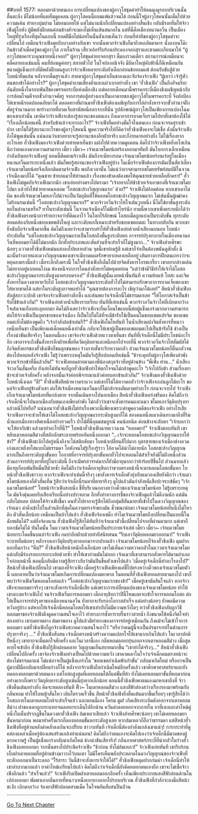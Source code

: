 ##บทที่ 1577: หลอมยาด้วยตนเอง
การเปลี่ยนแปลงของผู้อาวุโสชุดดำทำให้คนมุงดูรอบบริเวณนั้นตื่นตะลึง มีไม่น้อยที่เผยยิ้มดูแคลน ผู้อาวุโสคนนี้ยอมแพ้แล้วจนได้
ก่อนนี้ใจผู้อาวุโสคนนั้นเต็มไปด้วยความแค้น ท่าทางบุ่มบ่าม ไม่ยอมถอยให้ แต่ไม่นานนักก็เปลี่ยนแปลงอย่างสิ้นเชิง กลับมีรอยยิ้มให้จ้าวเฟิงผู้โอหัง
ผู้มีพลังฝึกตนค่อนข้างต่ำจะมองไม่เห็นเส้นสนกลใน แต่ที่นี่คือเมืองหนานอวิ้น เป็นเมืองใหญ่ที่รุ่งเรืองที่สุดในแถบนี้ ยอดฝีมือไม่น้อยในนั้นสังเกตเห็นว่า ก่อนที่ท่าทีของผู้อาวุโสชุดดำจะเปลี่ยนไป เหมือนจ้าวเฟิงคุยกับบางอย่างกับเขา
จากนั้นพวกจ้าวเฟิงก็มาถึงหอภัตตาคาร นั่งลงบนโต๊ะกินข้าวตัวเมื่อครู่ของผู้อาวุโส
ภายในร้าน เสี่ยวเอ้อร์รีบร้อนประคองจอกสุราและชามตะเกียบมาให้
“ผู้อาวุโสขอคารวะคุณชายหนึ่งจอก!”
ผู้อาวุโสชุดดำยกจอกสุรา ดื่มลงรวดเดียว
สถานการณ์เหมือนจะคลี่คลายลงเช่นนนี้ คนที่ล้อมดูค่อยๆ สลายตัวไป ในใจปลงอนิจจัง มีบิดาใหญ่คับฟ้านี่ก็ดีเหมือนกัน ขนาดผู้แข็งแกร่งที่มีพลังฝึกตนสูงกว่าจ้าวเฟิงหลายระดับยังเลือกอ่อนข้อยอมแพ้ ต้อนรับขับสู้ด้วยใบหน้ายิ้มแย้ม
หลังจากดื่มสุราแล้ว สายตาผู้อาวุโสชุดดำเย็นชาลงและจับจ้องจ้าวเฟิง
“ผู้เยาว์ เจ้ารู้ตัวตนของข้าได้อย่างไร?”
ผู้อาวุโสชุดดำถามเสียงต่ำและแผ่วเบาอย่างยิ่ง
เขา ‘ฮั่วชิงเฟิง’ เป็นถึงอัจฉริยะอันดับหนึ่งในรอบพันปีของพรรคกระบี่แห่งเมืองชิง แต่หลายเดือนมานี้พรรคกระบี่เมืองชิงเผชิญหน้ากับการล้อมโจมตีจากขั้วอำนาจศัตรู จากการต่อสู้อย่างเอาเป็นเอาตายของผู้อาวุโสในพรรคกระบี่ จึงปกป้องให้เขาหนีรอดปลอดภัยมาได้
ตลอดทางที่ผ่านมาฮั่วชิงเฟิงต้องเผชิญกับการไล่ล่าสังหารจากขั้วอำนาจฝั่งศัตรูจำนวนมาก พาร่างกายที่บาดเจ็บสาหัสหนีออกจากที่นั่น
รูปลักษณ์ผู้อาวุโสเป็นเพียงการแปลงโฉมของเขาเท่านั้น
เขาคิดว่าจ้าวเฟิงจะต้องรู้สถานะของตนเอง ถึงเดาอาการบาดเจ็บรวมไปยาที่เขาต้องใช้ได้
“เรื่องเล็กน้อยแค่นี้ สำหรับข้าแล้วจะยากอะไร?”
จ้าวเฟิงยิ้มอย่างมั่นใจในตนเอง ก่อนจะจรดสุราเข้าปาก
เขาไม่ได้รู้สถานะอะไรของผู้อาวุโสคนนี้ พูดความจริงไปก็คิดว่าฮั่วชิงเฟิงคงจะไม่เชื่อ ดังนั้นจ้าวเฟิงถึงได้พูดเช่นนั้น
แน่นอนว่าเขาอยากจะรู้สถานะของอีกฝ่ายจริง และก็ง่ายดายอย่างยิ่ง ไม่ใช่เรื่องยากอะไรเลย
ฮั่วชิงเฟิงมองจ้าวเฟิงด้วยสายตาเย็นชา แฝงไปด้วยความดูแคลน คิดไปว่าจ้าวเฟิงหยิ่งยโสเกิน นึกว่าตนเองมากความสามารถ
เมี้ยว เมี้ยว~
เจ้าแมวขโมยน้อยร้องออกมาทันที มันโบกกรงเล็กเหมือนกำลังเยินยอจ้าวเฟิงอยู่
ตอนนี้ติดตามจ้าวเฟิง มันถึงจะมีทางรอด
เจ้าแมวขโมยน้อยร่อนเร่อยู่ในเมืองหนานอวิ้นมาระยะหนึ่งแล้ว มันก็พอรู้สถานะของจ้าวเฟิงอยู่บ้าง ในเมื่อจ้าวเฟิงต้องการมันเป็นสัตว์เลี้ยง เจ้าแมวขโมยน้อยจึงเลือกติดตามจ้าวเฟิง พอถึงเวลานั้น ไม่แน่ว่าอาจสามารถขโมยทรัพย์สมบัติในจวนเจ้าเมืองมาก็ได้
“คุณชาย ข้ายกแมวให้ท่านแล้ว เรื่องของข้าคงต้องขอให้คุณชายช่วยเหลือสักครา!”
ฮั่วชิงเฟิงไม่พูดกับจ้าวเฟิงมากนัก เขาเอ่ยอย่างตรงไปตรงมา
“เจ้าอยากให้ข้าช่วยเจ้าเอาของที่เจ้าแมวขโมยไปมา แล้วยังให้ช่วยหาคนหลอม ‘โอสถชะล้างวิญญาณแรก’ ด้วย?”
จ้าวเฟิงไม่อ้อมค้อม หากเขาเดาไม่ผิด ของที่เจ้าแมวขโมยเอาไปน่าจะเป็นวัตถุดิบที่ใช้หลอมโอสถชะล้างวิญญาณแรก ไม่เช่นนั้นผู้เฒ่าคงไม่ร้อนรนเช่นนี้
“โอสถชะล้างวิญญาณแรก?”
พวกจ้าวอวิ๋นจ้าวไห่ใจเต้นวูบหนึ่ง นี่ไม่ใช่ยาชั้นสูงระดับหกในตำนานหรือ?
ยาในระดับเช่นนี้ ในจวนเจ้าเมืองก็ไม่มีเท่าไหร่นัก
ยามนี้พวกเขาเพิ่งตระหนักได้ว่า ฮั่วชิงเฟิงตรงหน้าอาจร้ายกาจกว่าที่คิดเอาไว้
ในโลกไร้ลักษณ์ โอสถเม็ดถูกแบ่งเป็นระดับขั้น ทุกระดับสอดคล้องกับหนึ่งขอบเขตพลังใหญ่ และระดับหกก็เหมาะสำหรับขอบเขตอมตะ
ในทางกลับกัน พวกเขายิ่งนับถือจ้าวเฟิงมากขึ้น คิดไม่ถึงเลยว่าจะสามารถทำให้ฮั่วชิงเฟิงเอ่ยด้วยน้ำเสียงนบนอบ ใบหน้าประดับยิ้ม
“แต่โอสถชะล้างวิญญาณแรกเป็นโอสถถึงชั้นสูงระดับหก อาจารย์ปรุงยาภายในเมืองหนานอวิ้นที่หลอมยาได้มีไม่มากนัก อีกทั้งประเภทและสัดส่วนที่จะสำเร็จก็ไม่สูงมาก…”
จ้าวเฟิงส่ายศีรษะน้อยๆ
แววตาฮั่วชิงเฟิงหม่นแสงลงไปหลายส่วน จุดนี้เขาย่อมรู้ดี แต่เขาก็จำเป็นต้องพนันดูสักตั้ง มิฉะนั้นร่างกายและดวงวิญญาณของเขาจะมีบาดแผลรักษายากหลงเหลืออยู่ เส้นทางการฝึกตนเกรงว่าจะหยุดลงตรงนี้แล้ว
เมื่อระลึกถึงตรงนี้ ในใจฮั่วชิงเฟิงก็เต็มไปด้วยจิตสังหารโกรธเกรี้ยว เขาอยากล้างแค้น ไม่อยากอยู่แบบคนโง่งม ต้องหนีจากการโดนล่าสังหารไม่หยุดหย่อน
“แต่ว่าข้ามีวิธีทำให้เจ้าได้โอสถชะล้างวิญญาณแรกระดับสูงมาครอบครอง!”
ฮั่วชิงเฟิงผู้นั้นเงยหน้าขึ้นทันที ความท้อแท้ โทสะ และจิตสังหารในดวงตาหายวับไป
โอสถชะล้างวิญญาณแรกระดับทั่วไปไม่สามารถรักษาอาการบาดเจ็บของเขาให้หายขาดได้ แต่ยาในระดับสูงอาจพอทำได้
“คุณชายต้องการอะไร เชิญว่ามาได้เลย!”
สีหน้าฮั่วชิงเฟิงกลับสู่สภาวะปกติ เขาจ้องจ้าวเฟิงอย่างลึกซึ้ง และค้นพบว่าเจ้าเด็กนี่ไม่ธรรมดาเลย
“ให้โอกาสเจ้าเป็นข้ารับใช้ข้าแล้วกัน!”
จ้าวเฟิงเอ่ยด้วยน้ำเสียงราบเรียบ
ทันทีที่เอ่ยเช่นนี้ พวกจ้าวอวิ๋นจ้าวไห่ก็เบิกตากว้าง ใจเต้นจนเกือบทะลุออกมา
คิดไม่ถึงเลยว่าจ้าวเฟิงจะยื่นเงื่อนไขแบบนี้ต่อผู้แข็งแกร่งมากความสามารถ
ต่อให้จ้าวเฟิงเป็นบุตรชายของเจ้าเมือง ก็เป็นไปไม่ได้ที่จะมีข้ารับใช้เป็นคนในขอบเขตแปรจิต ขอบเขตอมตะยิ่งไม่ต้องพูดถึง
“เจ้ากำลังล้อข้าเล่นรึ?”
ฮั่วชิงเฟิงโมโหทันที ในน้ำเสียงแฝงจิตสังหารที่หนาวเหน็บเย็นชา
เป็นเพียงแค่เด็กคนหนึ่งเท่านั้น กลับจะให้เขาผู้เป็นขอบเขตอมตะไปเป็นข้ารับใช้ ช่างเป็นเรื่องน่าขันเสียจริงๆ
ในตอนนี้เอง เขาจ้องจ้าวเฟิงด้วยแววตาเย็นชา ทันทีที่เจ้าเด็กนี่ไม่มีประโยชน์อะไรอีก เขาอาจจะถึงขั้นสังหารอีกฝ่ายเพื่อยึดวัตถุดิบยาและหนีออกไปจากที่นี่
พวกจ้าวอวิ๋นจ้าวไห่สัมผัสได้ถึงจิตสังหารของฮั่วชิงเฟิงก็ขนลุกขนพอง ร่างกายสั่นระริกหวาดกลัว
ส่วนเจ้าแมวขโมยน้อยก็ตื่นกลัวจนต้องไปหลบหลังจ้าวเฟิง ไม่รู้ว่าเพราะเหตุใดมันจึงรู้สึกปลอดภัยเช่นนี้
“ข้าจะคุยกับผู้อาวุโสเพียงลำพัง พวกเจ้ารอข้าที่นี่แล้วกัน!”
จ้าวเฟิงทอดสายตามองพี่น้องสกุลจ้าวที่อยู่ด้านข้าง
“พี่เฟิง ท่าน…”
น้ำเสียงจ้าวอวิ๋นสั่นเครือ ยังเอ่ยไม่ทันจบก็ถูกฮั่วชิงเฟิงทำให้ตกใจจนไม่กล้าพูดอะไร
“เจ้าไปกับข้า ส่วนเรื่องยา ข้าจะช่วยเจ้าสักครั้ง หลังจากนั้นเจ้าค่อยพิจารณาแล้วค่อยบอกข้าแล้วกัน!”
จ้าวเฟิงมองฮั่วชิงเฟิงด้วยใบหน้านิ่งเฉย
“ดี!”
ฮั่วชิงเฟิงสีหน้าหวาดระแวง แต่เขาก็ไม่ได้หวาดกลัวว่าจ้าวเฟิงจะเล่นลูกไม้อะไร
ขอแค่จ้าวเฟิงอยู่ข้างตัวเขา ต่อให้เจ้าเมืองหนานอวิ้นมาก็ไม่กล้าจะผลีผลามทำอะไร
ก่อนจะจากไป จ้าวเฟิงเก็บเจ้าแมวขโมยน้อยที่แกล้งตาย จากนั้นเดินทางไปนอกเมือง
สีหน้าฮั่วชิงเฟิงเคร่งขรึมลง คิดไม่ถึงว่าเจ้าเด็กนี่จะไปนอกเมืองกับตนเองเพียงลำพัง ไม่กลัวว่าเขาจะสังหารคนและแมว ขโมยเอาวัตุดิบปรุงยาแล้วหนีไปหรือ?
แน่นอนว่าฮั่วชิงเฟิงไม่ทำเรื่องพวกนี้เพียงเพราะคำพูดอวดดีของจ้าวเฟิง อย่างไรเสียจ้าวเฟิงอาจจะช่วยให้เขาได้โอสถชะล้างวิญญาณแรกระดับสูงมาก็ได้
สองคนหนึ่งแมวเดินทางมาถึงที่ริมน้ำนอกเมืองทางทิศเหนืออย่างรวดเร็ว ป่าไม้ที่นี่อุดมสมบูรณ์ คนน้อยนิด ค่อนข้างจะลับตา
“เจ้าบอกว่าจะให้ยากับข้า แล้วมาทำอะไรที่นี่?”
ใบหน้าฮั่วชิงเฟิงฉายแววฉงน
“หลอมยา!”
จ้าวเฟิงตอบทันที เขาหยิบเตาหลอมสีม่วงที่สลักอักขระลายพร้อยอันหนึ่งออกมา
“…เจ้าจะหลอมโอสถชะล้างวิญญาณแรกให้ข้า?”
ฮั่วชิงเฟิงชะงักไปครู่หนึ่งถึงจะได้สติกลับมา ใบหน้าเปลี่ยนสีไปมาก
บุตรชายของเจ้าเมืองช่างอวดเก่งและหยิ่งยโสแบบไม่ธรรมดา โอหังจนไม่รู้เรื่องรู้ราว โอ้อวดได้น่าไม่อายนัก
โอสถชะล้างวิญญาณแรกเป็นถึงยาระดับสูงขั้นหก โอกาสที่อาจารย์ปรุงยาขั้นหกทั่วไปจะหลอมได้สำเร็จยังมีไม่ถึงหนึ่งส่วน ส่วนอาจารย์ปรุงยาที่อยู่ในระดับนี้ ถึงจะมีพรสวรรค์มากก็ยังมีอายุมากกว่าห้าร้อยปีขึ้นไป ส่วนมากแล้วมีอายุเกือบพันปีหมื่นปีด้วยซ้ำ
คิดไม่ถึงว่าเจ้าเด็กอายุสิบกว่าขวบตรงหน้านี้จะมาหลอมโอสถขั้นหก
ใบหน้าฮั่วชิงเฟิงชาวาบ หากจ้าวเฟิงจะทำเช่นนี้จริงๆ เขาสังหารเจ้าเด็กตัวยุ่งกับแมวลงเสียยังดีกว่า
เจ้าแมวขโมยน้อยเองก็ตัวสั่นเทิ้ม รู้สึกว่าเจ้าเด็กนี่รนหาที่ตายจริงๆ ดูไปแล้วมันกำลังหนีเสือปะจระเข้ชัดๆ
“เจ้าแมวขโมยน้อย!”
ใบหน้าจ้าวเฟิงสงบนิ่ง ชี้ที่บริเวณกลางหว่างคิ้วของเจ้าแมวขโมยน้อย
ไม่รู้เพราะเหตุใด มันจึงคุ้นเคยกับเสียงเรียกนี้อย่างประหลาด อีกทั้งท่าทางการชี้ของจ้าวเฟิงดูแล้วไม่ดีงามนัก แต่มันกลับไม่หลบ ปล่อยให้จ้าวเฟิงชี้มา
คนทั่วไปยากจะรู้สึกได้ถึงกลุ่มสีสันมายาที่เข้าไปในดวงวิญญาณของเจ้าแมว ดำดิ่งเข้าไปในส่วนลึกที่สุดในความทรงจำของมัน
ชั่วขณะต่อมา เจ้าแมวขโมยน้อยยืนนิ่งไม่ไหวติง ตัวสั่นเล็กน้อย เหมือนเป็นบ้าไปแล้ว
ฮั่วชิงเฟิงจ้องเขม็ง ทำไมเจ้าแมวขโมยถึงเปลี่ยนเป็นแบบนี้ในฉับพลันได้?
แต่ยิ่งจ้องนาน ฮั่วชิงเฟิงก็รู้สึกได้ทันทีว่าเจ้าแมวตัวนี้เปลี่ยนไปจากที่ผ่านมามาก แต่เขาก็บอกชัดไม่ได้
ทันใดนั้น ในแววตาเจ้าแมวขโมยน้อยเป็นประกายเจ้าเล่ห์
เมี้ยว เมี้ยว~
เจ้าแมวขโมยน้อยกระโดดขึ้นบนบ่าจ้าวเฟิง กดบ่าอีกฝ่ายด้วยท่าทีสนิทสนม
“รีบเอาวัตุดิบหลอมยาออกมา!”
จ้าวเฟิงระบายยิ้มน้อยๆ
หลังจากเอาวัตุดิบปรุงยาออกมาจากปากแล้ว เจ้าแมวขโมยน้อยก็จ้องฮั่วชิงเฟิง มุมปากแยกยิ้มกว้าง
“หืม?”
ฮั่วชิงเฟิงสีหน้าหนักอึ้งเล็กน้อย เขาไม่เห็นความหวาดกลัวในแววตาเจ้าแมวขโมย แต่กลับมีร่องรอยการเยาะเย้ยด้วยซ้ำ ทำให้เขาอ่านมันไม่ออก
เจ้าแมวที่เขาสามารถสังหารได้ตามอำเภอใจก่อนหน้านี้ ตอนนี้กลับมีความรู้สึกราวกับว่ามันปีนขึ้นหัวเขาไปแล้ว
‘เมื่อครู่เจ้าเด็กนี่ทำอะไรลงไป?’
สีหน้าฮั่วชิงเฟิงเปลี่ยนไป เขามองที่จ้าวเฟิง เมื่อครู่จ้าวเฟิงเพียงแค่ชี้ไปตรงหว่างคิ้วของเจ้าแมวขโมยตัวนี้ ผลกลายเป็นว่าเจ้าแมวขโมยเกิดการเปลี่ยนแปลงมหาศาล
ในตอนที่ฮั่วชิงเฟิงทอดสายตามองไป เขาก็พบว่าจ้าวเฟิงเริ่มหลอมโอสถแล้ว
“โอสถชะล้างวิญญาณแรกของข้า!”
เมื่อครู่เขาตัดสินใจแล้ว หากจ้าวเฟิงจะหลอมยาจริงๆ เขาจะสังหารเจ้าเด็กนี่เสีย
แต่เพราะการเปลี่ยนแปลงของเจ้าแมวขโมยน้อย ทำให้เขาละเลยจ้าวเฟิงไป จนจ้าวเฟิงเริ่มการหลอมยา
เด็กอายุสิบกว่าปีนี้ไหนเลยจะเข้าใจการหลอมโอสถ ต่อให้เป็นอาจารย์ปรุงยาของเมืองหนานอวิ้น ยังยากจะรับรองโอกาสสำเร็จ แต่อย่างน้อยๆ ยังพอมีความหวังอยู่บ้าง แต่หากให้เจ้าเด็กนี่หลอมโอสถให้เขาเท่ากับไม่มีความหวังใดๆ
ทว่าฮั่วชิงเฟิงกลับถูกวิธีหลอมยาของจ้าวเฟิงดึงดูดความสนใจเอาไว้
ท่าทางการชั่งยาราบรื่นราวสายน้ำ ถึงขนาดใช้หนึ่งจิตใจทำสองอย่าง เขาบดยาพลาง ต้มยาพลาง ดูไปแล้วมีท่าทางของอาจารย์อยู่เหมือนกัน
ถึงแม้จะไม่เข้าใจการหลอมยา แต่ฮั่วชิงเฟิงก็ถูกจ้าวเฟิงสะกดความสนใจเอาไว้
“หรือว่าคนผู้นี้จะเป็นปรมาจารย์ในด้านการปรุงยาจริงๆ …”
ฮั่วชิงเฟิงสับสน
เจ้าเด็กตรงหน้าสร้างความแปลกใจให้เขามากเกินไปแล้ว ในเวลาปกติ ปีหนึ่งๆ เขายากจะตื่นตกใจสักครั้ง
และในเวลานี้เอง
กลิ่นหอมลอยกรุ่นออกจากเตาหลอมสีม่วง เมื่อสูดหายใจเข้าลึก ฮั่วชิงเฟิงก็รู้สึกผ่อนคลาย วิญญาณเย็นสบายมากขึ้น
“เขาทำได้จริงๆ…”
สีหน้าฮั่วชิงเฟิงเปลี่ยนไปอีกครั้ง เขาจ้องจ้าวเฟิงอย่างเปี่ยมไปด้วยความหวัง
เขาคาดเดาในใจว่าเจ้าเด็กคนตรงหน้าจะต้องไม่ธรรมดาแน่ ไม่แน่อาจเป็นผู้แข็งแกร่งใน ‘ขอบเขตกำเนิดฟ้าเก้าขั้น’ กลับมาเกิดใหม่ หรืออาจเป็นผู้มากฝีมือกลับมาเปลี่ยนร่างก็ได้
หลังจากจ้าวเฟิงถือกำเนิดใหม่อีกครั้งแล้ว เขาศึกษาศาสตร์ยาและยังทดลองหลอมยาด้วยตนเอง
แต่โอสถสูงสุดที่เคยหลอมได้ก็แค่ขั้นที่ห้า ยังไม่เคยหลอมยาขั้นที่หกมาก่อน อย่างแรกก็เพราะวัตถุดิบยาระดับสูงเช่นนี้ยุ่งยากเล็กน้อย
ตอนนี้ฮั่วชิงเฟิงพาตนเองมาหาเขาถึงที่ จ้าวเฟิงตื่นเต้นอย่างยิ่ง คิดจะทดลองทันที
ฟิ้ว~
ในเตาหลอมสีม่วง แสงสีฟ้าส่องสว่างเรืองรองมาพร้อมกับกลิ่นหอม ทำให้ใบหญ้าสั่นไหว เติบโตรวดเร็วขึ้น
สีหน้าฮั่วชิงเฟิงยิ่งตื่นเต้นมากขึ้นเรื่อยๆ เขารู้สึกได้ว่าโอสถภายในเตาหลอมใกล้จะสำเร็จแล้ว
และตอนนี้เอง
โครม ตูม!
เกิดเสียงระเบิดดังออกจากเตาหลอมสีม่วง ฝาของเตาถูกกระแทกจนลอยกระเด็นไปอีกด้าน ควันดำลอยออกจากภายใน
ยาที่เละและดำไหม้คู่หนึ่งในนั้นปรากฏขึ้นในดวงตาฮั่วชิงเฟิง
ล้มเหลวเสียแล้ว
จ้าวเฟิงส่ายศีรษะน้อยๆ เขาไม่เคยหลอมยาขั้นหกมาก่อน พอมาทำครั้งแรกก็ลองหลอมขั้นหกระดับสูงเลย หากล้มเหลวก็ถือว่าธรรมดา
แต่สีหน้าฮั่วชิงเฟิงที่อยู่ด้านหลังดำคล้ำลงเกินจะเปรียบ ชาวาบทันที
เจ้าเด็กนี่ต้องกำลังแกล้งเขาแน่ๆ!
การกระทำที่ดูคล่องแคล่วเมื่อครู่ต้องเสแสร้งแกล้งทำแน่นอน!
คิดไม่ถึงว่าตนเองจะคิดไปเองว่าเจ้าเด็กนี่มีมาดของผู้มากความรู้ เป็นผู้แข็งแกร่งกลับมาเกิดใหม่ ช่างน่าขันเสียจริง!
กลิ่นอายศาสตร์กระบี่ที่น่ากลัวในร่างฮั่วชิงเฟิงลอยออกมา จากนั้นตรงไปประชิดจ้าวเฟิง
“ช้าก่อน ยังไม่ล้มเหลว!”
จ้าวเฟิงเอ่ยทันที
เขารีบร้อนเก็บฝาเตาหลอมที่อยู่ด้านข้างมาวางไว้บนเตา
ไม่มีใครเห็นพลังประหลาดในดวงวิญญาณของจ้าวเฟิงที่ทะลักออกมาเป็นระลอก
“ไร้สาระ วันนี้ข้าจะสังหารเจ้าให้ได้!”
ฮั่วชิงเฟิงหลุดปากก่นด่า เจ้าเด็กนี่ทำให้เขาลำบากมากแล้ว
ยาดำไหม้เกรียมไปแล้ว คิดไม่ถึงว่าเจ้าเด็กนี่ยังคิดหลอกตนเองอีก เขาจะไม่เชื่อจ้าวเฟิงอีกแล้ว
“สำเร็จแล้ว!”
จ้าวเฟิงรีบเปิดฝาเตาหลอมออกอีกครั้ง
เห็นเพียงประกายแสงสีฟ้าอ่อนด้านในเปล่งออกมา พัดพาเอากลิ่นอายที่หนาวเหน็บเบาบางออกไปรอบบริเวณ
ฮั่วชิงเฟิงที่กำลังจะลงมือสีหน้าชะงัก เบิกตากว้าง จ้องยาสีฟ้าปลอดสามเม็ด ในใจพลันสับสนปั่นป่วน
...........................................


[Go To Next Chapter]( ./434.md)